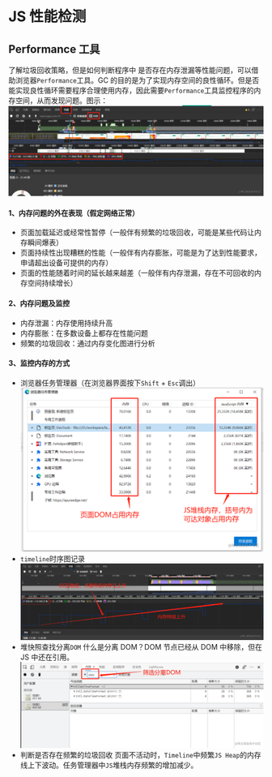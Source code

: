 # JS 性能检测

## Performance 工具

了解垃圾回收策略，但是如何判断程序中 是否存在内存泄漏等性能问题，可以借助浏览器`Performance`工具。GC 的目的是为了实现内存空间的良性循环。但是否能实现良性循环需要程序合理使用内存，因此需要`Performance`工具监控程序的内存空间，从而发现问题。图示：
![image.png](./image/image9.png)

#### 1、内存问题的外在表现（假定网络正常）

-   页面加载延迟或经常性暂停（一般伴有频繁的垃圾回收，可能是某些代码让内存瞬间爆表）
-   页面持续性出现糟糕的性能（一般伴有内存膨胀，可能是为了达到性能要求，申请超出设备可提供的内存）
-   页面的性能随着时间的延长越来越差（一般伴有内存泄漏，存在不可回收的内存空间持续增长）

#### 2、内存问题及监控

-   内存泄漏：内存使用持续升高
-   内存膨胀：在多数设备上都存在性能问题
-   频繁的垃圾回收：通过内存变化图进行分析

#### 3、监控内存的方式

-   浏览器任务管理器（在浏览器界面按下`Shift` + `Esc`调出）
    ![image.png](./image/image10.png)
-   `timeline`时序图记录
    ![image.png](./image/image11.png)
-   堆快照查找分离`DOM`
    什么是分离 DOM？DOM 节点已经从 DOM 中移除，但在 JS 中还在引用。
    ![image.png](./image/image12.png)
-   判断是否存在频繁的垃圾回收
    页面不活动时，`Timeline`中频繁`JS Heap`的内存线上下波动。任务管理器中`JS`堆栈内存频繁的增加减少。
